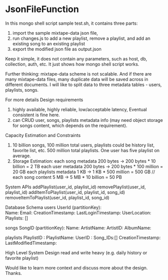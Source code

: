 # JsonFileFunction
In this mongo shell script sample test.sh, it contains three parts:
1. import the sample mixtape-data json file,
2. run changes.js to add a new playlist, remove a playlist, and add an existing song to an existing playlist
3. export the modified json file as output.json

Keep it simple, it does not contain any parameters, such as host, db, collection, auth, etc. It just shows how mongo shell script works.

Further thinking:
mixtape-data scheme is not scalable. And if there are many mixtape-data files, many duplicate data will be saved across in different documents. I will like to split data to three metadata tables - users, playlists, songs.

For more details
Design requirements
1. highly available, highly reliable, low/acceptable latency, Eventual consistent is fine here.
2. can CRUD user, songs, playlists metadata info (may need object storage for songs content, which depends on the requirement).

Capacity Estimation and Constraints
1. 10 billion songs, 100 million total users, playlists could be history list, favorite list, etc. 500 million total playlists. One user has five playlist on average.
2. Storage Estimation:
  each song metadata 200 bytes -> 200 bytes * 10 billion = 2 TB
  each user metadata 200 bytes -> 200 bytes * 100 million = 20 GB
  each playlists metadata 1 KB -> 1 KB * 500 million = 500 GB
  // each song content 5 MB -> 5 MB * 10 billion = 50 PB


System APIs
addPlaylist(user_id, playlist_id)
removePlaylist(user_id, playlist_id)
addItemToPlaylist(user_id, playlist_id, song_id)
removeItemToPlaylist(user_id, playlist_id, song_id)

Database Schema
users
  UserId (partitionKey):   
  Name:
  Email:
  CreationTimestamp:
  LastLoginTimestamp:
  UserLocation:
  Playlists: []

songs
  SongID (partitionKey):
  Name:
  ArtistName:
  ArtistID:
  AlbumName:

playlists
  PlaylistID :
  PlaylistName:
  UserID :
  Song_IDs:[]
  CreationTimestamp:
  LastModifiedTimestamp:

High Level System Design
  read and write heavy (e.g. daily history or favorite playlist)

Would like to learn more context and discuss more about the design. Thanks.
